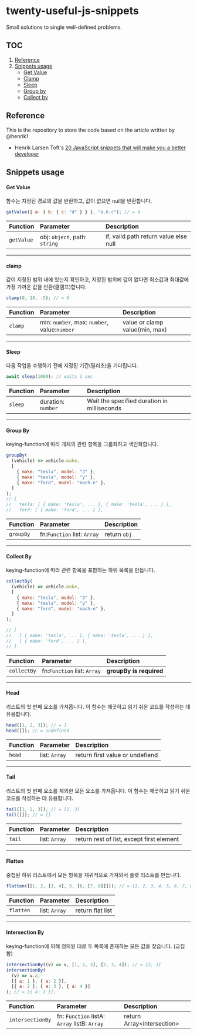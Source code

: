 # twenty-useful-js-snippets

Small solutions to single well-defined problems.

## TOC

1. [Reference](#reference)
2. [Snippets usage](#snippets-usage)
   - [Get Value](#get-value)
   - [Clamp](#clamp)
   - [Sleep](#sleep)
   - [Group by](#group-by)
   - [Collect by](#collect-by)

## Reference

This is the repository to store the code based on the article written by @henrik1

- Henrik Larsen Toft's
  [20 JavaScript snippets that will make you a better developer](https://levelup.gitconnected.com/20-javascript-snippets-that-will-make-you-a-better-developer-68dfe4bf5019)

## Snippets usage

#### Get Value

함수는 지정된 경로의 값을 반환하고, 값이 없으면 null을 반환합니다.

```js
getValue({ a: { b: { c: "d" } } }, "a.b.c"); // = d
```

| Function   | Parameter                     | Description                           |
| :--------- | :---------------------------- | :------------------------------------ |
| `getValue` | obj: `object`, path: `string` | if, vaild path return value else null |

---

#### clamp

값이 지정된 범위 내에 있는지 확인하고, 지정된 범위에 값이 없다면 최소값과 최대값에 가장 가까운 값을 반환(클램프)합니다.

```js
clamp(0, 10, -5); // = 0
```

| Function | Parameter                                    | Description                    |
| :------- | :------------------------------------------- | :----------------------------- |
| `clamp`  | min: `number`, max: `number`, value:`number` | value or clamp value(min, max) |

---

#### Sleep

다음 작업을 수행하기 전에 지정된 기간(밀리초)을 기다립니다.

```js
await sleep(1000); // waits 1 sec
```

| Function | Parameter          | Description                                 |
| :------- | :----------------- | :------------------------------------------ |
| `sleep`  | duration: `number` | Wait the specified duration in milliseconds |

---

#### Group By

keying-function에 따라 개체의 관련 항목을 그룹화하고 색인화합니다.

```js
groupBy(
  (vehicle) => vehicle.make,
  [
    { make: "tesla", model: "3" },
    { make: "tesla", model: "y" },
    { make: "ford", model: "mach-e" },
  ]
);
// {
//   tesla: [ { make: 'tesla', ... }, { make: 'tesla', ... } ],
//   ford: [ { make: 'ford', ... } ],
```

| Function  | Parameter                   | Description  |
| :-------- | :-------------------------- | :----------- |
| `groupBy` | fn:`Function` list: `Array` | return `obj` |

---

#### Collect By

keying-function에 따라 관련 항목을 포함하는 하위 목록을 만듭니다.

```js
collectBy(
  (vehicle) => vehicle.make,
  [
    { make: "tesla", model: "3" },
    { make: "tesla", model: "y" },
    { make: "ford", model: "mach-e" },
  ]
);

// [
//   [ { make: 'tesla', ... }, { make: 'tesla', ... } ],
//   [ { make: 'ford', ... } ],
// ]
```

| Function    | Parameter                   | Description             |
| :---------- | :-------------------------- | :---------------------- |
| `collectBy` | fn:`Function` list: `Array` | **groupBy is required** |

---

#### Head

리스트의 첫 번째 요소를 가져옵니다. 이 함수는 깨끗하고 읽기 쉬운 코드를 작성하는 데 유용합니다.

```js
head([1, 2, 3]); // = 1
head([]); // = undefined
```

| Function | Parameter     | Description                     |
| :------- | :------------ | :------------------------------ |
| `head`   | list: `Array` | return first value or undefiend |

---

#### Tail

리스트의 첫 번째 요소를 제외한 모든 요소를 ​​가져옵니다. 이 함수는 깨끗하고 읽기 쉬운 코드를 작성하는 데 유용합니다.

```js
tail([1, 2, 3]); // = [2, 3]
tail([]); // = []
```

| Function | Parameter     | Description                               |
| :------- | :------------ | :---------------------------------------- |
| `tail`   | list: `Array` | return rest of list, except first element |

---

#### Flatten

중첩된 하위 리스트에서 모든 항목을 재귀적으로 가져와서 플랫 리스트를 만듭니다.

```js
flatten([[1, 2, [3, 4], 5, [6, [7, 8]]]]); // = [1, 2, 3, 4, 5, 6, 7, 8]
```

| Function  | Parameter     | Description      |
| :-------- | :------------ | :--------------- |
| `flatten` | list: `Array` | return flat list |

---

#### Intersection By

keying-function에 의해 정의된 대로 두 목록에 존재하는 모든 값을 찾습니다. (교집합)

```js
intersectionBy((v) => v, [1, 2, 3], [2, 3, 4]); // = [2, 3]
intersectionBy(
  (v) => v.a,
  [{ a: 1 }, { a: 2 }],
  [{ a: 2 }, { a: 3 }, { a: 4 }]
); // = [{ a: 2 }];
```

| Function         | Parameter                                    | Description                 |
| :--------------- | :------------------------------------------- | :-------------------------- |
| `intersectionBy` | fn: `Function` listA: `Array` listB: `Array` | return Array\<intersection> |
